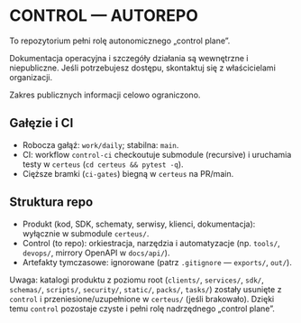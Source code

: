 # CONTROL — AUTOREPO

To repozytorium pełni rolę autonomicznego „control plane”.

Dokumentacja operacyjna i szczegóły działania są wewnętrzne i niepubliczne.
Jeśli potrzebujesz dostępu, skontaktuj się z właścicielami organizacji.

Zakres publicznych informacji celowo ograniczono.

## Gałęzie i CI

- Robocza gałąź: `work/daily`; stabilna: `main`.
- CI: workflow `control-ci` checkoutuje submodule (recursive) i uruchamia testy w `certeus` (`cd certeus && pytest -q`).
- Cięższe bramki (`ci-gates`) biegną w `certeus` na PR/main.

## Struktura repo

- Produkt (kod, SDK, schematy, serwisy, klienci, dokumentacja): wyłącznie w submodule `certeus/`.
- Control (to repo): orkiestracja, narzędzia i automatyzacje (np. `tools/`, `devops/`, mirrory OpenAPI w `docs/api/`).
- Artefakty tymczasowe: ignorowane (patrz `.gitignore` — `exports/`, `out/`).

Uwaga: katalogi produktu z poziomu root (`clients/`, `services/`, `sdk/`, `schemas/`, `scripts/`, `security/`, `static/`, `packs/`, `tasks/`) zostały usunięte z `control` i przeniesione/uzupełnione w `certeus/` (jeśli brakowało). Dzięki temu `control` pozostaje czyste i pełni rolę nadrzędnego „control plane”.
